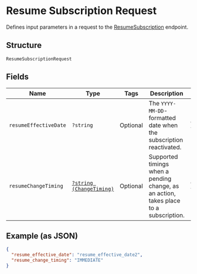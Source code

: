 
# Resume Subscription Request

Defines input parameters in a request to the
[ResumeSubscription](../../doc/apis/subscriptions.md#resume-subscription) endpoint.

## Structure

`ResumeSubscriptionRequest`

## Fields

| Name | Type | Tags | Description | Getter | Setter |
|  --- | --- | --- | --- | --- | --- |
| `resumeEffectiveDate` | `?string` | Optional | The `YYYY-MM-DD`-formatted date when the subscription reactivated. | getResumeEffectiveDate(): ?string | setResumeEffectiveDate(?string resumeEffectiveDate): void |
| `resumeChangeTiming` | [`?string (ChangeTiming)`](../../doc/models/change-timing.md) | Optional | Supported timings when a pending change, as an action, takes place to a subscription. | getResumeChangeTiming(): ?string | setResumeChangeTiming(?string resumeChangeTiming): void |

## Example (as JSON)

```json
{
  "resume_effective_date": "resume_effective_date2",
  "resume_change_timing": "IMMEDIATE"
}
```

